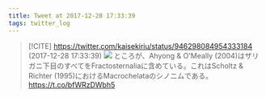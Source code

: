 ```yaml
---
title: Tweet at 2017-12-28 17:33:39
tags: twitter_log
---
```


> [!CITE] https://twitter.com/kaisekiriu/status/946298084954333184 (2017-12-28 17:33:39)
> ![](https://twitter.com/kaisekiriu/status/946298084954333184)
> ところが、Ahyong &amp; O'Meally (2004)はザリガニ下目のすべてをFractosternaliaに含めている。これはScholtz &amp;  Richter (1995)におけるMacrochelataのシノニムである。https://t.co/bfWRzDWbh5
